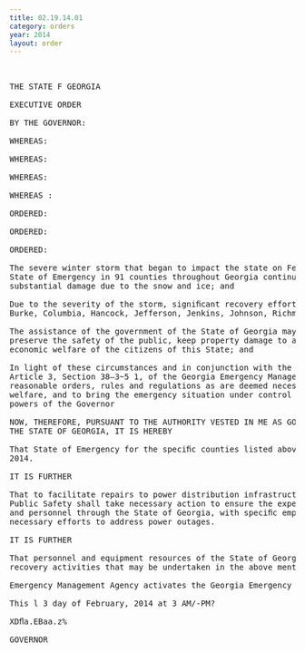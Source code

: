 ```yaml
---
title: 02.19.14.01
category: orders
year: 2014
layout: order
---
```


<pre> 

THE STATE F GEORGIA

EXECUTIVE ORDER

BY THE GOVERNOR:

WHEREAS:

WHEREAS:

WHEREAS:

WHEREAS :

ORDERED:

ORDERED:

ORDERED:

The severe winter storm that began to impact the state on February 10 and prompted the declaration of a
State of Emergency in 91 counties throughout Georgia continues to affect several counties which received
substantial damage due to the snow and ice; and

Due to the severity of the storm, signiﬁcant recovery efforts continue in the following counties: Baldwin,
Burke, Columbia, Hancock, Jefferson, Jenkins, Johnson, Richmond, Screven and Washington; and

The assistance of the government of the State of Georgia may be necessary to protect the public health,
preserve the safety of the public, keep property damage to a minimum and to restore the social and
economic welfare of the citizens of this State; and

In light of these circumstances and in conjunction with the authority vested in the Governor by virtue of
Article 3, Section 38—3~5 1, of the Georgia Emergency Management Act of 1981, as amended to promulgate
reasonable orders, rules and regulations as are deemed necessary to protect public health, safety and
welfare, and to bring the emergency situation under control within the acknowledged limitations of the
powers of the Governor

NOW, THEREFORE, PURSUANT TO THE AUTHORITY VESTED IN ME AS GOVERNOR OF
THE STATE OF GEORGIA, IT IS HEREBY

That State of Emergency for the speciﬁc counties listed above be extended until midnight, February 24,
2014.

IT IS FURTHER

That to facilitate repairs to power distribution infrastructure the Georgia Departments of Transportation and
Public Safety shall take necessary action to ensure the expeditious movement of utility vehicles, equipment
and personnel through the State of Georgia, with speciﬁc emphasis on removal of debris and any other
necessary efforts to address power outages.

IT IS FURTHER

That personnel and equipment resources of the State of Georgia be made available to assist in response and
recovery activities that may be undertaken in the above mentioned counties, and that the Georgia

Emergency Management Agency activates the Georgia Emergency Operations Plan.

This l 3 day of February, 2014 at 3 AM/-PM?

XDﬂa.EBaa.z%

GOVERNOR

</pre>
